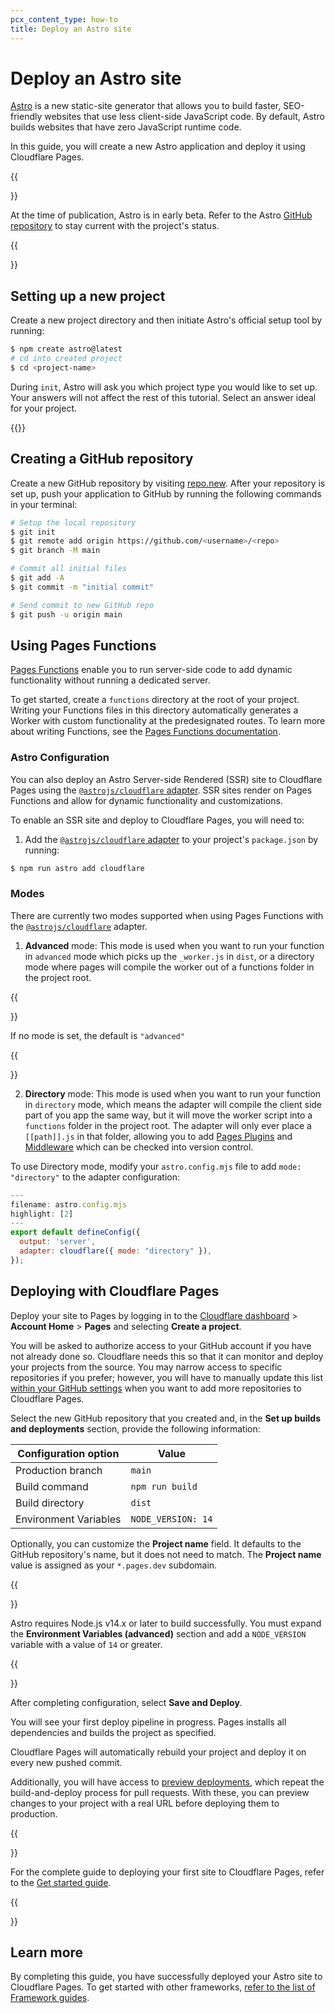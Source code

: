 ```yaml
---
pcx_content_type: how-to
title: Deploy an Astro site
---
```


# Deploy an Astro site

[Astro](https://astro.build) is a new static-site generator that allows you to build faster, SEO-friendly websites that use less client-side JavaScript code. By default, Astro builds websites that have zero JavaScript runtime code.

In this guide, you will create a new Astro application and deploy it using Cloudflare Pages.

{{<Aside type="warning">}}

At the time of publication, Astro is in early beta. Refer to the Astro [GitHub repository](https://github.com/snowpackjs/astro) to stay current with the project's status.

{{</Aside>}}

## Setting up a new project

Create a new project directory and then initiate Astro's official setup tool by running:

```sh
$ npm create astro@latest
# cd into created project
$ cd <project-name>
```

During `init`, Astro will ask you which project type you would like to set up. Your answers will not affect the rest of this tutorial. Select an answer ideal for your project.

{{<render file="_tutorials-before-you-start.md">}}

## Creating a GitHub repository

Create a new GitHub repository by visiting [repo.new](https://repo.new). After your repository is set up, push your application to GitHub by running the following commands in your terminal:

```sh
# Setup the local repository
$ git init
$ git remote add origin https://github.com/<username>/<repo>
$ git branch -M main

# Commit all initial files
$ git add -A
$ git commit -m "initial commit"

# Send commit to new GitHub repo
$ git push -u origin main
```

## Using Pages Functions

[Pages Functions](/pages/platform/functions/) enable you to run server-side code to add dynamic functionality without running a dedicated server.

To get started, create a `functions` directory at the root of your project. Writing your Functions files in this directory automatically generates a Worker with custom functionality at the predesignated routes. To learn more about writing Functions, see the [Pages Functions documentation](/pages/platform/functions/).

### Astro Configuration

You can also deploy an Astro Server-side Rendered (SSR) site to Cloudflare Pages using the [`@astrojs/cloudflare` adapter](https://github.com/withastro/astro/tree/main/packages/integrations/cloudflare#readme). SSR sites render on Pages Functions and allow for dynamic functionality and customizations.

To enable an SSR site and deploy to Cloudflare Pages, you will need to:

1. Add the [`@astrojs/cloudflare` adapter](https://github.com/withastro/astro/tree/main/packages/integrations/cloudflare#readme) to your project's `package.json` by running:

```sh
$ npm run astro add cloudflare
```


### Modes

There are currently two modes supported when using Pages Functions with the [`@astrojs/cloudflare`](https://github.com/withastro/astro/tree/main/packages/integrations/cloudflare#readme) adapter. 

1. **Advanced** mode: This mode is used when you want to run your function in `advanced` mode which picks up the `_worker.js` in `dist`, or a directory mode where pages will compile the worker out of a functions folder in the project root.  

{{<Aside type="note">}}

If no mode is set, the default is `"advanced"`

{{</Aside>}}

2. **Directory** mode: This mode is used when you want to run your function in `directory` mode, which means the adapter will compile the client side part of you app the same way, but it will move the worker script into a `functions` folder in the project root. The adapter will only ever place a `[[path]].js` in that folder, allowing you to add [Pages Plugins](/pages/platform/functions/plugins/) and [Middleware](/pages/platform/functions/#adding-middleware) which can be checked into version control.

To use Directory mode, modify your `astro.config.mjs` file to add `mode: "directory"` to the adapter configuration:
```js
--- 
filename: astro.config.mjs
highlight: [2]
---
export default defineConfig({
  output: 'server',
  adapter: cloudflare({ mode: "directory" }),
});
```

## Deploying with Cloudflare Pages

Deploy your site to Pages by logging in to the [Cloudflare dashboard](https://dash.cloudflare.com/) > **Account Home** > **Pages** and selecting **Create a project**.

You will be asked to authorize access to your GitHub account if you have not already done so. Cloudflare needs this so that it can monitor and deploy your projects from the source. You may narrow access to specific repositories if you prefer; however, you will have to manually update this list [within your GitHub settings](https://github.com/settings/installations) when you want to add more repositories to Cloudflare Pages.

Select the new GitHub repository that you created and, in the **Set up builds and deployments** section, provide the following information:

<div>

| Configuration option  | Value              |
| --------------------- | ------------------ |
| Production branch     | `main`             |
| Build command         | `npm run build`    |
| Build directory       | `dist`             |
| Environment Variables | `NODE_VERSION: 14` |

</div>

Optionally, you can customize the **Project name** field. It defaults to the GitHub repository's name, but it does not need to match. The **Project name** value is assigned as your `*.pages.dev` subdomain.

{{<Aside type="warning" header="Important">}}

Astro requires Node.js v14.x or later to build successfully. You must expand the **Environment Variables (advanced)** section and add a `NODE_VERSION` variable with a value of `14` or greater.

{{</Aside>}}

After completing configuration, select **Save and Deploy**.

You will see your first deploy pipeline in progress. Pages installs all dependencies and builds the project as specified.

Cloudflare Pages will automatically rebuild your project and deploy it on every new pushed commit.

Additionally, you will have access to [preview deployments](/pages/platform/preview-deployments/), which repeat the build-and-deploy process for pull requests. With these, you can preview changes to your project with a real URL before deploying them to production.

{{<Aside type="note">}}

For the complete guide to deploying your first site to Cloudflare Pages, refer to the [Get started guide](/pages/get-started/).

{{</Aside>}}

## Learn more

By completing this guide, you have successfully deployed your Astro site to Cloudflare Pages. To get started with other frameworks, [refer to the list of Framework guides](/pages/framework-guides/).
